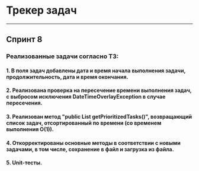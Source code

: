 # Трекер задач


---
## Спринт 8

### Реализованные задачи согласно ТЗ:
#### 1. В поля задач добавлены дата и время начала выполнения задачи, продолжительность, дата и время окончания.
#### 2. Реализована проверка на пересечение времени выполнения задач, с выбросом исключения DateTimeOverlayException в случае пересечения.
#### 3. Реализован метод "public List<Task> getPrioritizedTasks()", возвращающий список задач, отсортированный по времени (со временем выполнения О(1)).
#### 4. Откорректированы основные методы в соответствии с новыми задачами, в том числе, сохранение в файл и загрузка из файла.
#### 5. Unit-тесты.